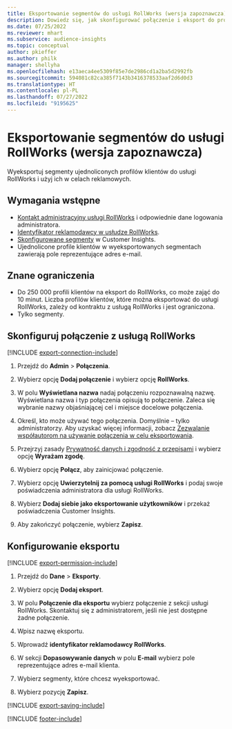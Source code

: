 ```yaml
---
title: Eksportowanie segmentów do usługi RollWorks (wersja zapoznawcza)
description: Dowiedz się, jak skonfigurować połączenie i eksport do programu RollWorks.
ms.date: 07/25/2022
ms.reviewer: mhart
ms.subservice: audience-insights
ms.topic: conceptual
author: pkieffer
ms.author: philk
manager: shellyha
ms.openlocfilehash: e13aeca4ee5309f85e7de2986cd1a2ba5d2992fb
ms.sourcegitcommit: 594081c82ca385f7143b3416378533aaf2d6d0d3
ms.translationtype: HT
ms.contentlocale: pl-PL
ms.lasthandoff: 07/27/2022
ms.locfileid: "9195625"
---
```

# <a name="export-segments-to-rollworks-preview"></a>Eksportowanie segmentów do usługi RollWorks (wersja zapoznawcza)

Wyeksportuj segmenty ujednoliconych profilów klientów do usługi RollWorks i użyj ich w celach reklamowych.

## <a name="prerequisites"></a>Wymagania wstępne

- [Kontakt administracyjny usługi RollWorks](https://www.rollworks.com/) i odpowiednie dane logowania administratora.
- [Identyfikator reklamodawcy w usłudze RollWorks](https://help.adroll.com/hc/articles/212011838-Advertiser-Profiles).
- [Skonfigurowane segmenty](segments.md) w Customer Insights.
- Ujednolicone profile klientów w wyeksportowanych segmentach zawierają pole reprezentujące adres e-mail.

## <a name="known-limitations"></a>Znane ograniczenia

- Do 250 000 profili klientów na eksport do RollWorks, co może zająć do 10 minut. Liczba profilów klientów, które można eksportować do usługi RollWorks, zależy od kontraktu z usługą RollWorks i jest ograniczona.
- Tylko segmenty.

## <a name="set-up-connection-to-rollworks"></a>Skonfiguruj połączenie z usługą RollWorks

[!INCLUDE [export-connection-include](includes/export-connection-admn.md)]

1. Przejdź do **Admin** > **Połączenia**.

1. Wybierz opcję **Dodaj połączenie** i wybierz opcję **RollWorks**.

1. W polu **Wyświetlana nazwa** nadaj połączeniu rozpoznawalną nazwę. Wyświetlana nazwa i typ połączenia opisują to połączenie. Zaleca się wybranie nazwy objaśniającej cel i miejsce docelowe połączenia.

1. Określ, kto może używać tego połączenia.  Domyślnie – tylko administratorzy. Aby uzyskać więcej informacji, zobacz [Zezwalanie współautorom na używanie połączenia w celu eksportowania](connections.md#allow-contributors-to-use-a-connection-for-exports).

1. Przejrzyj zasady [Prywatność danych i zgodność z przepisami](connections.md#data-privacy-and-compliance) i wybierz opcję **Wyrażam zgodę**.

1. Wybierz opcję **Połącz**, aby zainicjować połączenie.

1. Wybierz opcję **Uwierzytelnij za pomocą usługi RollWorks** i podaj swoje poświadczenia administratora dla usługi RollWorks.

1. Wybierz **Dodaj siebie jako eksportowanie użytkowników** i przekaż poświadczenia Customer Insights.

1. Aby zakończyć połączenie, wybierz **Zapisz**.

## <a name="configure-an-export"></a>Konfigurowanie eksportu

[!INCLUDE [export-permission-include](includes/export-permission.md)]

1. Przejdź do **Dane** > **Eksporty**.

1. Wybierz opcję **Dodaj eksport**.

1. W polu **Połączenie dla eksportu** wybierz połączenie z sekcji usługi RollWorks. Skontaktuj się z administratorem, jeśli nie jest dostępne żadne połączenie.

1. Wpisz nazwę eksportu.

1. Wprowadź **identyfikator reklamodawcy RollWorks**.

1. W sekcji **Dopasowywanie danych** w polu **E-mail** wybierz pole reprezentujące adres e-mail klienta.

1. Wybierz segmenty, które chcesz wyeksportować.

1. Wybierz pozycję **Zapisz**.

[!INCLUDE [export-saving-include](includes/export-saving.md)]

[!INCLUDE [footer-include](includes/footer-banner.md)]
